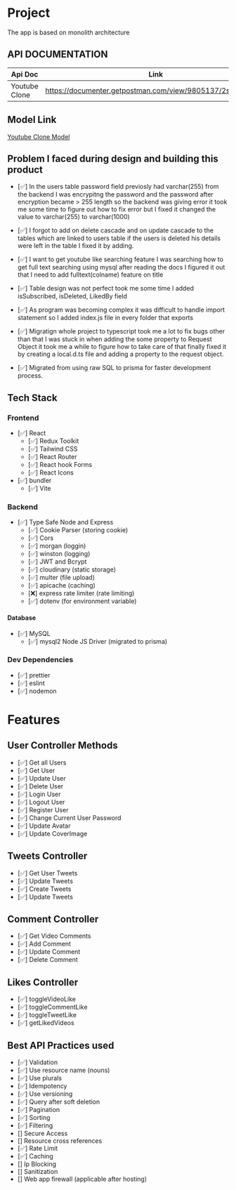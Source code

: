 # Project

The app is based on monolith architecture

## API DOCUMENTATION

| Api Doc       | Link                                                      |
| ------------- | --------------------------------------------------------- |
| Youtube Clone | https://documenter.getpostman.com/view/9805137/2sA35D42ne |

## Model Link

[Youtube Clone Model](https://drawsql.app/teams/farazs-team/diagrams/social-media)

## Problem I faced during design and building this product

- [✅] In the users table password field previosly had varchar(255) from the backend I was
  encrypitng the password and the password after encryption became > 255 length so the
  backend was giving error it took me some time to figure out how to fix error but I
  fixed it changed the value to varchar(255) to varchar(1000)

- [✅] I forgot to add on delete cascade and on update cascade to the tables
  which are linked to users table if the users is deleted his details were left
  in the table I fixed it by adding.

- [✅] I want to get youtube like searching feature I was searching how to get full
  text searching using mysql after reading the docs I figured it out that I need to add
  fulltext(colname) feature on title

- [✅] Table design was not perfect took me some time I added isSubscribed, isDeleted, LikedBy
  field

- [✅] As program was becoming complex it was difficult to handle import statement so I added
  index.js file in every folder that exports

- [✅] Migratign whole project to typescript took me a lot to fix bugs other than that I was stuck in when adding the some property to Request Object it took me a while to figure how to take care of that finally fixed it by creating a local.d.ts file and adding a property to the request object.

- [✅] Migrated from using raw SQL to prisma for faster development process.

## Tech Stack

### Frontend

- [✅] React
  - [✅] Redux Toolkit
  - [✅] Tailwind CSS
  - [✅] React Router
  - [✅] React hook Forms
  - [✅] React Icons
- [✅] bundler
  - [✅] Vite

### Backend

- [✅] Type Safe Node and Express
  - [✅] Cookie Parser (storing cookie)
  - [✅] Cors
  - [✅] morgan (loggin)
  - [✅] winston (logging)
  - [✅] JWT and Bcrypt
  - [✅] cloudinary (static storage)
  - [✅] multer (file upload)
  - [✅] apicache (caching)
  - [❌] express rate limiter (rate limiting)
  - [✅] dotenv (for environment variable)

#### Database

- [✅] MySQL
  - [✅] mysql2 Node JS Driver (migrated to prisma)

### Dev Dependencies

- [✅] prettier
- [✅] eslint
- [✅] nodemon

# Features

## User Controller Methods

- [✅] Get all Users
- [✅] Get User
- [✅] Update User
- [✅] Delete User
- [✅] Login User
- [✅] Logout User
- [✅] Register User
- [✅] Change Current User Password
- [✅] Update Avatar
- [✅] Update CoverImage

## Tweets Controller

- [✅] Get User Tweets
- [✅] Update Tweets
- [✅] Create Tweets
- [✅] Update Tweets

## Comment Controller

- [✅] Get Video Comments
- [✅] Add Comment
- [✅] Update Comment
- [✅] Delete Comment

## Likes Controller

- [✅] toggleVideoLike
- [✅] toggleCommentLike
- [✅] toggleTweetLike
- [✅] getLikedVideos

## Best API Practices used

- [✅] Validation
- [✅] Use resource name (nouns)
- [✅] Use plurals
- [✅] Idempotency
- [✅] Use versioning
- [✅] Query after soft deletion
- [✅] Pagination
- [✅] Sorting
- [✅] Filtering
- [] Secure Access
- [] Resource cross references
- [✅] Rate Limit
- [✅] Caching
- [] Ip Blocking
- [] Sanitization
- [] Web app firewall (applicable after hosting)

